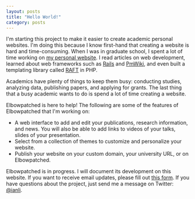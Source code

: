 ```yaml
---
layout: posts
title: "Hello World!"
category: posts
---
```


I\'m starting this project to make it easier to create academic personal websites.
I\'m doing this because I know first-hand that creating a website is hard and time-consuming.
When I was in graduate school, I spent a lot of time working on [my personal website](http://ianli.com).
I read articles on web development, 
learned about web frameworks such as [Rails](http://rubyonrails.org) and [PmWiki](http://www.pmwiki.org/),
and even built a templating library called [RAFT](https://github.com/ianli/raft) in PHP.

Academics have plenty of things to keep them busy:
conducting studies, analyzing data, publishing papers, and applying for grants.
The last thing that a busy academic wants to do is spend a lot of time creating a website.

Elbowpatched is here to help!
The following are some of the features of Elbowpatched that I\'m working on:

* A web interface to add and edit your publications, research information, and news. You will also be able to add links to videos of your talks, slides of your presentation.
* Select from a collection of themes to customize and personalize your website.
* Publish your website on your custom domain, your university URL, or on Elbowpatched.

Elbowpatched is in progress.
I will document its development on this website.
If you want to receive email updates, please fill out [this form](https://docs.google.com/forms/d/1wTMuYDSPSfuxddMcoR3OlnnxpO1q8_2U2nASyofYvNY/viewform?usp=send_form).
If you have questions about the project, just send me a message on Twitter: [@ianli](http://twitter.com/ianli).